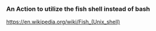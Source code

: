 ### An Action to utilize the fish shell instead of bash

https://en.wikipedia.org/wiki/Fish_(Unix_shell)
